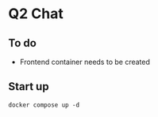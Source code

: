 # Q2 Chat

## To do

- Frontend container needs to be created


## Start up
```
docker compose up -d
```